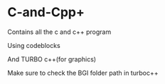# C-and-Cpp+
Contains all the c and  c++ program

Using codeblocks


And TURBO c++(for graphics)


Make sure to check the BGI folder path in turboc++ 
